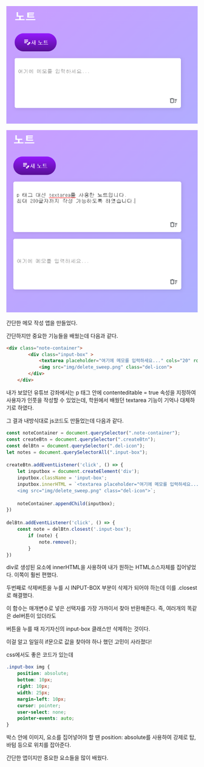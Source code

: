 
![노트이미지1](post_img/note-app/note-app1.png)

![노트이미지2](post_img/note-app/note-app2.png)

간단한 메모 작성 앱을 만들었다.

간단하지만 중요한 기능들을 배웠는데 다음과 같다.

```html
<div class="note-container">
        <div class="input-box" >
            <textarea placeholder="여기에 메모를 입력하세요..." cols="20" rows="5" maxlength="200"></textarea>
            <img src="img/delete_sweep.png" class="del-icon">
        </div>
    </div>
```
내가 보았던 유튜브 강좌에서는 p 태그 안에 contenteditable = true 속성을 지정하여
사용자가 인풋을 작성할 수 있었는데, 학원에서 배웠던 textarea 기능이 기억나 대체하기로 하였다.

그 결과 내방식대로 js코드도 만들었는데 다음과 같다.

```js
const noteContainer = document.querySelector(".note-container");
const createBtn = document.querySelector(".createBtn");
const delBtn = document.querySelector(".del-icon");
let notes = document.querySelectorAll(".input-box");

createBtn.addEventListener('click', () => {
    let inputbox = document.createElement('div');
    inputbox.className = 'input-box';
    inputbox.innerHTML = `<textarea placeholder="여기에 메모를 입력하세요..."></textarea>
    <img src="img/delete_sweep.png" class="del-icon">`;

    noteContainer.appendChild(inputbox);
})

delBtn.addEventListener('click', () => {
    const note = delBtn.closest('.input-box');
        if (note) {
            note.remove();
        }
})
```

div로 생성된 요소에 innerHTML을 사용하여 내가 원하는 HTML소스자체를 집어넣었다. 이쪽이 훨씬 편했다.

두번째로 삭제버튼을 누를 시 INPUT-BOX 부분이 삭제가 되어야 하는데 이를 .closest로 해결했다.

이 함수는 매개변수로 넣은 선택자를 가장 가까이서 찾아 반환해준다. 즉, 여러개의 똑같은 del버튼이 있더라도

버튼을 누를 때 자기자신의 input-box 클래스만 삭제하는 것이다.

이걸 알고 일일히 if문으로 값을 찾아야 하나 했던 고민이 사라졌다!



css에서도 좋은 코드가 있는데

```css
.input-box img {
    position: absolute;
    bottom: 10px;
    right: 10px;
    width: 25px;
    margin-left: 10px;
    cursor: pointer;
    user-select: none;
    pointer-events: auto;
}
```

박스 안에 이미지, 요소를 집어넣어야 할 땐 position: absolute를 사용하여
강제로 탑,바텀 등으로 위치를 잡아준다.


간단한 앱이지만 중요한 요소들을 많이 배웠다.
